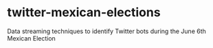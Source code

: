 # twitter-mexican-elections
Data streaming techniques to identify Twitter bots during the June 6th Mexican Election
